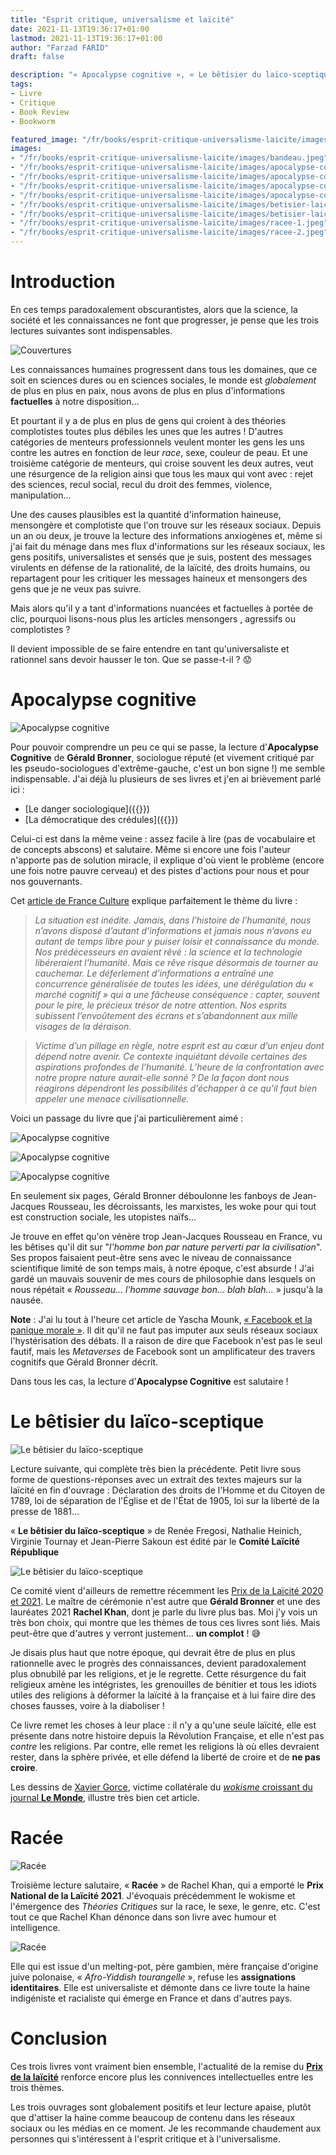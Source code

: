 ```yaml
---
title: "Esprit critique, universalisme et laïcité"
date: 2021-11-13T19:36:17+01:00
lastmod: 2021-11-13T19:36:17+01:00
author: "Farzad FARID"
draft: false

description: "« Apocalypse cognitive », « Le bêtisier du laïco-sceptique », « Racée », trois livres salutaires et positifs, pour une bonne hygiène mentale"
tags:
- Livre
- Critique
- Book Review
- Bookworm

featured_image: "/fr/books/esprit-critique-universalisme-laicite/images/bandeau.jpeg"
images:
- "/fr/books/esprit-critique-universalisme-laicite/images/bandeau.jpeg"
- "/fr/books/esprit-critique-universalisme-laicite/images/apocalypse-cognitive-1.jpeg"
- "/fr/books/esprit-critique-universalisme-laicite/images/apocalypse-cognitive-2.jpeg"
- "/fr/books/esprit-critique-universalisme-laicite/images/apocalypse-cognitive-3.jpeg"
- "/fr/books/esprit-critique-universalisme-laicite/images/apocalypse-cognitive-4.jpeg"
- "/fr/books/esprit-critique-universalisme-laicite/images/betisier-laico-sceptique-1.jpeg"
- "/fr/books/esprit-critique-universalisme-laicite/images/betisier-laico-sceptique-2.jpeg"
- "/fr/books/esprit-critique-universalisme-laicite/images/racee-1.jpeg"
- "/fr/books/esprit-critique-universalisme-laicite/images/racee-2.jpeg"
---
```


# Introduction

En ces temps paradoxalement obscurantistes, alors que la science, la société et les connaissances ne font que progresser, je pense que les trois lectures suivantes sont indispensables.

![Couvertures](images/bandeau.jpeg)

Les connaissances humaines progressent dans tous les domaines, que ce soit en sciences dures ou en sciences sociales, le monde est *globalement* de plus en plus en paix, nous avons de plus en plus d'informations **factuelles** à notre disposition… 

Et pourtant il y a de plus en plus de gens qui croient à des théories complotistes toutes plus débiles les unes que les autres ! D'autres catégories de menteurs professionnels veulent monter les gens les uns contre les autres en fonction de leur *race*, sexe, couleur de peau. Et une troisième catégorie de menteurs, qui croise souvent les deux autres, veut une résurgence de la religion ainsi que tous les maux qui vont avec : rejet des sciences, recul social, recul du droit des femmes, violence, manipulation…

Une des causes plausibles est la quantité d'information haineuse, mensongère et complotiste que l'on trouve sur les réseaux sociaux. Depuis un an ou deux, je trouve la lecture des informations anxiogènes et, même si j'ai fait du ménage dans mes flux d'informations sur les réseaux sociaux, les gens positifs, universalistes et sensés que je suis, postent des messages virulents en défense de la rationalité, de la laïcité, des droits humains, ou repartagent pour les critiquer les messages haineux et mensongers des gens que je ne veux pas suivre.

Mais alors qu'il y a tant d'informations nuancées et factuelles à portée de clic, pourquoi lisons-nous plus les articles mensongers , agressifs ou complotistes ?

Il devient impossible de se faire entendre en tant qu'universaliste et rationnel sans devoir hausser le ton. Que se passe-t-il ? :worried:

# Apocalypse cognitive

![Apocalypse cognitive](images/apocalypse-cognitive-1.jpeg)

Pour pouvoir comprendre un peu ce qui se passe, la lecture d'**Apocalypse Cognitive** de **Gérald Bronner**, sociologue réputé (et vivement critiqué par les pseudo-sociologues d'extrême-gauche, c'est un bon signe !) me semble indispensable. J'ai déjà lu plusieurs de ses livres et j'en ai brièvement parlé ici :
- [Le danger sociologique]({{<ref path="/books/le-danger-sociologique-de-gérald-bronner-et-étienne-géhin" lang="fr">}})
- [La démocratique des crédules]({{<ref path="/books/la-démocratie-des-crédules-de-gérald-bronner" lang="fr">}})

Celui-ci est dans la même veine : assez facile à lire (pas de vocabulaire et de concepts abscons) et salutaire. Même si encore une fois l'auteur n'apporte pas de solution miracle, il explique d'où vient le problème (encore une fois notre pauvre cerveau) et des pistes d'actions pour nous et pour nos gouvernants.

Cet [article de France Culture](https://www.franceculture.fr/oeuvre/apocalypse-cognitive) explique parfaitement le thème du livre :

> *La situation est inédite. Jamais, dans l’histoire de l’humanité, nous n’avons disposé d’autant d’informations et jamais nous n’avons eu autant de temps libre pour y puiser loisir et connaissance du monde. Nos prédécesseurs en avaient rêvé : la science et la technologie libéreraient l'humanité. Mais ce rêve risque désormais de tourner au cauchemar. Le déferlement d’informations a entraîné une concurrence généralisée de toutes les idées, une dérégulation du « marché cognitif » qui a une fâcheuse conséquence : capter, souvent pour le pire, le précieux trésor de notre attention. Nos esprits subissent l’envoûtement des écrans et s’abandonnent aux mille visages de la déraison.*

> *Victime d’un pillage en règle, notre esprit est au cœur d’un enjeu dont dépend notre avenir. Ce contexte inquiétant dévoile certaines des aspirations profondes de l’humanité. L’heure de la confrontation avec notre propre nature aurait-elle sonné ? De la façon dont nous réagirons dépendront les possibilités d'échapper à ce qu'il faut bien appeler une menace civilisationnelle.*

Voici un passage du livre que j'ai particulièrement aimé :

![Apocalypse cognitive](images/apocalypse-cognitive-2.jpeg)

![Apocalypse cognitive](images/apocalypse-cognitive-3.jpeg)

![Apocalypse cognitive](images/apocalypse-cognitive-4.jpeg)

En seulement six pages, Gérald Bronner déboulonne les fanboys de Jean-Jacques Rousseau, les décroissants, les marxistes, les woke pour qui tout est construction sociale, les utopistes naïfs…

Je trouve en effet qu'on vénère trop Jean-Jacques Rousseau en France, vu les bêtises qu'il dit sur "_l'homme bon par nature perverti par la civilisation_". Ses propos faisaient peut-être sens avec le niveau de connaissance scientifique limité de son temps mais, à notre époque, c'est absurde ! J'ai gardé un mauvais souvenir de mes cours de philosophie dans lesquels on nous répétait « *Rousseau… l'homme sauvage bon… blah blah…* » jusqu'à la nausée.

**Note** : J'ai lu tout à l'heure cet article de Yascha Mounk, [« Facebook et la panique morale »](https://www.lexpress.fr/actualite/idees-et-debats/facebook-et-la-panique-morale-par-yascha-mounk_2162204.html). Il dit qu'il ne faut pas imputer aux seuls réseaux sociaux l'hystérisation des débats. Il a raison de dire que Facebook n'est pas le seul fautif, mais les *Metaverses* de Facebook sont un amplificateur des travers cognitifs que Gérald Bronner décrit.

Dans tous les cas, la lecture d'**Apocalypse Cognitive** est salutaire !

# Le bêtisier du laïco-sceptique

![Le bêtisier du laïco-sceptique](images/betisier-laico-sceptique-1.jpeg)

Lecture suivante, qui complète très bien la précédente. Petit livre sous forme de questions-réponses avec un extrait des textes majeurs sur la laïcité en fin d'ouvrage : Déclaration des droits de l'Homme et du Citoyen de 1789, loi de séparation de l'Église et de l'État de 1905, loi sur la liberté de la presse de 1881… 

« **Le bêtisier du laïco-sceptique** » de Renée Fregosi, Nathalie Heinich, Virginie Tournay et Jean-Pierre Sakoun est édité par le **Comité Laïcité République**

![Le bêtisier du laïco-sceptique](images/betisier-laico-sceptique-2.jpeg)

Ce comité vient d'ailleurs de remettre récemment les [Prix de la Laïcité 2020 et 2021](https://www.laicite-republique.org/les-prix-de-la-laicite-decernes-a-laurent-bouvet-kamel-daoud-rachel-khan.html). Le maître de cérémonie n'est autre que **Gérald Bronner** et une des lauréates 2021 **Rachel Khan**, dont je parle du livre plus bas. Moi j'y vois un très bon choix, qui montre que les thèmes de tous ces livres sont liés. Mais peut-être que d'autres y verront justement… **un complot** ! :sweat_smile:

Je disais plus haut que notre époque, qui devrait être de plus en plus rationnelle avec le progrès des connaissances, devient paradoxalement plus obnubilé par les religions, et je le regrette. Cette résurgence du fait religieux amène les intégristes, les grenouilles de bénitier et tous les idiots utiles des religions à déformer la laïcité à la française et à lui faire dire des choses fausses, voire à la diaboliser !

Ce livre remet les choses à leur place : il n'y a qu'une seule laïcité, elle est présente dans notre histoire depuis la Révolution Française, et elle n'est pas *contre* les religions. Par contre, elle remet les religions là où elles devraient rester, dans la sphère privée, et elle défend la liberté de croire et de **ne pas croire**.

Les dessins de [Xavier Gorce](https://xaviergorce.com/), victime collatérale du [*wokisme* croissant du journal **Le Monde**](https://www.franceinter.fr/emissions/l-invite-de-7h50/l-invite-de-7h50-05-mai-2021), illustre très bien cet article.

# Racée

![Racée](images/racee-1.jpeg)

Troisième lecture salutaire, « **Racée** » de Rachel Khan, qui a emporté le **Prix National de la Laïcité 2021**. J'évoquais précédemment le wokisme et l'émergence des *Théories Critiques* sur la race, le sexe, le genre, etc. C'est tout ce que Rachel Khan dénonce dans son livre avec humour et intelligence.

![Racée](images/racee-2.jpeg)

Elle qui est issue d'un melting-pot, père gambien, mère française d'origine juive polonaise, « _Afro-Yiddish tourangelle_ », refuse les **assignations identitaires**. Elle est universaliste et démonte dans ce livre toute la haine indigéniste et racialiste qui émerge en France et dans d'autres pays.

# Conclusion

Ces trois livres vont vraiment bien ensemble, l'actualité de la remise du [**Prix de la laïcité**](https://www.laicite-republique.org/les-prix-de-la-laicite-decernes-a-laurent-bouvet-kamel-daoud-rachel-khan.html) renforce encore plus les connivences intellectuelles entre les trois thèmes.

Les trois ouvrages sont globalement positifs et leur lecture apaise, plutôt que d'attiser la haine comme beaucoup de contenu dans les réseaux sociaux ou les médias en ce moment. Je les recommande chaudement aux personnes qui s'intéressent à l'esprit critique et à l'universalisme.
